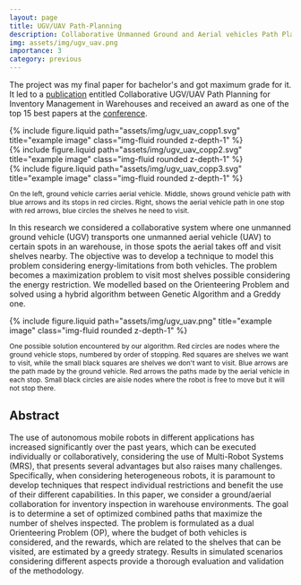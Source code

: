 ```yaml
---
layout: page
title: UGV/UAV Path-Planning
description: Collaborative Unmanned Ground and Aerial vehicles Path Planning for Inventory Management in Warehouses.
img: assets/img/ugv_uav.png
importance: 3
category: previous
---
```

The project was my final paper for bachelor's and got maximum grade for it. It led to a [publication](https://ieeexplore.ieee.org/document/9995748) entitled Collaborative UGV/UAV Path Planning for Inventory Management in Warehouses and received an award as one of the top 15 best papers at the [conference](https://fei.edu.br/robotica/lars-sbr/).

<div class="row justify-content-sm-center">
  <div class="col">
    {% include figure.liquid path="assets/img/ugv_uav_copp1.svg" title="example image" class="img-fluid rounded z-depth-1" %}
  </div>
    <div class="col">
    {% include figure.liquid path="assets/img/ugv_uav_copp2.svg" title="example image" class="img-fluid rounded z-depth-1" %}
  </div>
    <div class="col">
    {% include figure.liquid path="assets/img/ugv_uav_copp3.svg" title="example image" class="img-fluid rounded z-depth-1" %}
  </div>
  <p style="font-size: 12px;" class="text-center"> On the left, ground vehicle carries aerial vehicle. Middle, shows ground vehicle path with blue arrows and its stops in red circles. Right, shows the aerial vehicle path in one stop with red arrows, blue circles the shelves he need to visit. 
</p>
</div>

In this research we considered a collaborative system where one unmanned ground vehicle (UGV) transports one unmanned aerial vehicle (UAV) to certain spots in an warehouse, in those spots the aerial takes off and visit shelves nearby. The objective was to develop a technique to model this problem considering energy-limitations from both vehicles. The problem becomes a maximization problem to visit most shelves possible considering the energy restriction. We modelled based on the Orienteering Problem and solved using a hybrid algorithm between Genetic Algorithm and a Greddy one.


<div class="row justify-content-sm-center">
  <div class="col-sm-8 mt-3 mt-md-0">
    {% include figure.liquid path="assets/img/ugv_uav.png" title="example image" class="img-fluid rounded z-depth-1" %}
  </div>
  <p style="font-size: 12px;" class="text-center"> One possible solution encountered by our algorithm. Red circles are nodes where the ground vehicle stops, numbered by order of stopping. Red squares are shelves we want to visit, while the
small black squares are shelves we don't want to visit. Blue arrows are the path made by the ground vehicle. Red arrows the paths made by the aerial vehicle in each stop. Small black circles are aisle nodes where the robot is free to move but it will not stop there.  
</p>
</div>



## Abstract
The use of autonomous mobile robots in different applications has increased significantly over the past years, which can be executed individually or collaboratively, considering the use of Multi-Robot Systems (MRS), that presents several advantages but also raises many challenges. Specifically, when considering heterogeneous robots, it is paramount to develop techniques that respect individual restrictions and benefit the use of their different capabilities. In this paper, we consider a ground/aerial collaboration for inventory inspection in warehouse environments. The goal is to determine a set of optimized combined paths that maximize the number of shelves inspected. The problem is formulated as a dual Orienteering Problem (OP), where the budget of both vehicles is considered, and the rewards, which are related to the shelves that can be visited, are estimated by a greedy strategy. Results in simulated scenarios considering different aspects provide a thorough evaluation and validation of the methodology.
